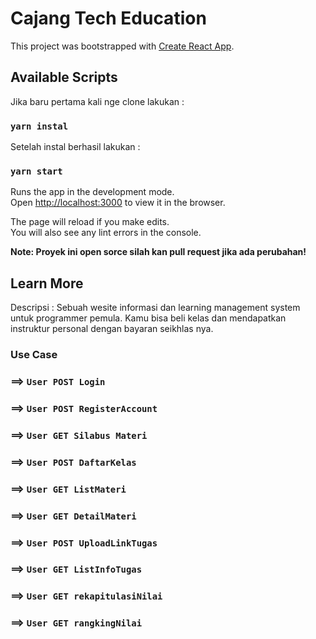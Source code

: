 # Cajang Tech Education

This project was bootstrapped with [Create React App](https://github.com/facebook/create-react-app).

## Available Scripts

Jika baru pertama kali nge clone lakukan :
### `yarn instal`

Setelah instal berhasil lakukan :

### `yarn start`

Runs the app in the development mode.\
Open [http://localhost:3000](http://localhost:3000) to view it in the browser.

The page will reload if you make edits.\
You will also see any lint errors in the console.


**Note: Proyek ini open sorce silah kan pull request jika ada perubahan!**


## Learn More

Descripsi : Sebuah wesite informasi dan learning management system untuk programmer pemula. Kamu bisa beli kelas dan mendapatkan instruktur personal dengan bayaran seikhlas nya. 

### Use Case

### ==> `User POST Login`
### ==>  `User POST RegisterAccount`
### ==>  `User GET Silabus Materi`
### ==> `User POST DaftarKelas`

### ==> `User GET ListMateri`
### ==> `User GET DetailMateri`
### ==> `User POST UploadLinkTugas`
### ==> `User GET ListInfoTugas`
### ==> `User GET rekapitulasiNilai`
### ==> `User GET rangkingNilai` 


